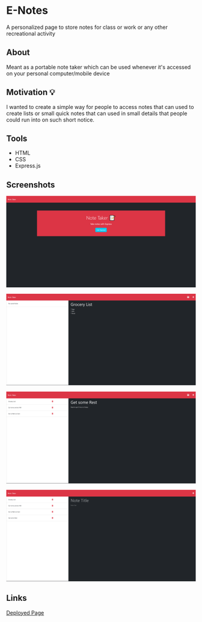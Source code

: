 # E-Notes
A personalized page to store notes for class or work or any other recreational activity

## About

Meant as a portable note taker which can be used whenever it's accessed on your personal computer/mobile device


## Motivation 💡

I wanted to create a simple way for people to access notes that can used to create lists or small quick notes that can used in small details that people could run into on such short notice.

## Tools 

- HTML
- CSS
- Express.js

## Screenshots 

![Main Page](images/Screenshot%202023-04-16%20at%2011-12-41%20Note%20Taker.png)

![Notes Page](images/Screenshot%202023-04-16%20at%2011-15-43%20Note%20Taker.png)

![Writing a note](images/Screenshot%202023-04-16%20at%2011-18-35%20Note%20Taker.png)

![Storing note](images/Screenshot%202023-04-16%20at%2011-18-42%20Note%20Taker.png)

## Links 

[Deployed Page](https://enotes.herokuapp.com/)
